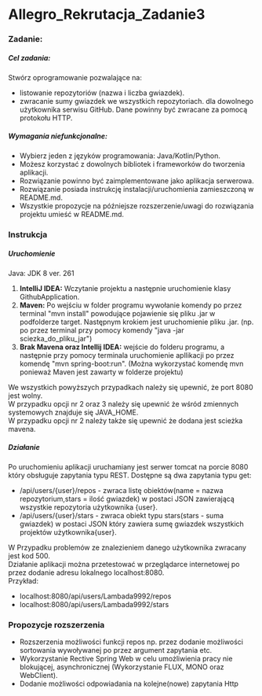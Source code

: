 # Allegro_Rekrutacja_Zadanie3

### Zadanie:

##### Cel zadania:
Stwórz oprogramowanie pozwalające na:
- listowanie repozytoriów (nazwa i liczba gwiazdek).
- zwracanie sumy gwiazdek we wszystkich repozytoriach.
dla dowolnego użytkownika serwisu GitHub.
Dane powinny być zwracane za pomocą protokołu HTTP.

##### Wymagania niefunkcjonalne:
- Wybierz jeden z języków programowania: Java/Kotlin/Python.
- Możesz korzystać z dowolnych bibliotek i frameworków do tworzenia aplikacji.
- Rozwiązanie powinno być zaimplementowane jako aplikacja serwerowa.
- Rozwiązanie posiada instrukcję instalacji/uruchomienia zamieszczoną w README.md.
- Wszystkie propozycje na późniejsze rozszerzenie/uwagi do rozwiązania projektu umieść w README.md.

### Instrukcja
##### Uruchomienie
Java: JDK 8 ver. 261
1. <b>IntelliJ IDEA:</b> Wczytanie projektu a następnie uruchomienie klasy GithubApplication.
2. <b>Maven:</b> Po wejściu w folder programu wywołanie komendy po przez terminal "mvn install" powodujące 
pojawienie się pliku .jar w podfolderze target. Następnym krokiem jest uruchomienie pliku .jar.
(np. po przez terminal przy pomocy komendy "java -jar sciezka_do_pliku_jar")
3. <b>Brak Mavena oraz Intellij IDEA:</b> wejście do folderu programu, 
a następnie przy pomocy terminala uruchomienie apllikacji po przez komendę "mvn spring-boot:run". 
(Można wykorzystać komendę mvn ponieważ Maven jest zawarty w folderze projektu)

We wszystkich powyższych przypadkach należy się upewnić, że port 8080 jest wolny.<br>
W przypadku opcji nr 2 oraz 3 należy się upewnić że wśród zmiennych systemowych znajduje się JAVA_HOME.<br>
W przypadku opcji nr 2 należy także się upewnić że dodana jest scieżka mavena.
##### Działanie 
Po uruchomieniu aplikacji uruchamiany jest serwer tomcat na porcie 8080 który obsługuje zapytania typu REST.
Dostępne są dwa zapytania typu get:
- /api/users/{user}/repos - zwraca listę obiektów(name = nazwa repozytorium,stars = ilość gwiazdek) w postaci 
    JSON zawierającą wszystkie repozytoria użytkownika {user}.
- /api/users/{user}/stars - zwraca obiekt typu stars(stars - suma gwiazdek) w postaci JSON który zawiera sumę 
gwiazdek wszystkich projektów użytkownika{user}.

W Przypadku problemów ze znalezieniem danego użytkownika zwracany jest kod 500.<br>
Działanie aplikacji można przetestować w przeglądarce internetowej po przez dodanie adresu lokalnego localhost:8080.<br>
Przykład:
- localhost:8080/api/users/Lambada9992/repos
- localhost:8080/api/users/Lambada9992/stars
### Propozycje rozszerzenia
- Rozszerzenia możliwości funkcji repos np. przez dodanie możliwości sortowania wywoływanej po przez argument zapytania etc.
- Wykorzystanie Rective Spring Web w celu umożliwienia pracy nie blokującej, asynchronicznej (Wykorzystanie FLUX, MONO oraz WebClient).
- Dodanie możliwości odpowiadania na kolejne(nowe) zapytania Http
